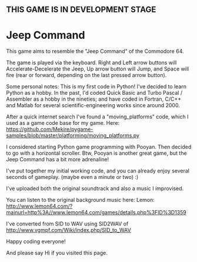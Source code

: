 ## THIS GAME IS IN DEVELOPMENT STAGE

# Jeep Command
This game aims to resemble the "Jeep Command" of the Commodore 64. 

The game is played via the keyboard. Right and Left arrow buttons will Accelerate-Decelerate the Jeep, Up arrow button will Jump, and Space will fire (rear or forward, depending on the last pressed arrow button). 

Some personal notes:
This is my first code in Python! I've decided to learn Python as a hobby. In the past, I'd coded Quick Basic and Turbo Pascal / Assembler as a hobby in the nineties; and have coded in Fortran, C/C++ and Matlab for several scientific-engineering works since around 2000. 

After a quick internet search I've found a "moving_platforms" code, which I used as a game code base for my game. Here: https://github.com/Mekire/pygame-samples/blob/master/platforming/moving_platforms.py

I considered starting Python game programming with Pooyan. Then decided to go with a horizontal scroller. Btw, Pooyan is another great game, but the Jeep Command has a bit more adrenaline!

I've put together my initial working code, and you can already enjoy several seconds of gameplay. (maybe even a minute or two) :)

I've uploaded both the original soundtrack and also a music I improvised.

You can listen to the original background music here: Lemon: http://www.lemon64.com/?mainurl=http%3A//www.lemon64.com/games/details.php%3FID%3D1359

I've converted from SID to WAV using SID2WAV of http://www.vgmpf.com/Wiki/index.php/SID_to_WAV

Happy coding everyone!

And please say Hi if you visited this page.
